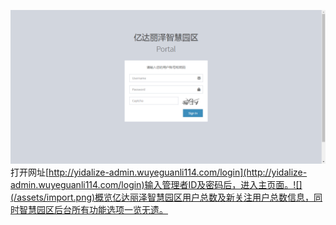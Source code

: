![](/assets/无标题.png)打开网址[http://yidalize-admin.wuyeguanli114.com/login](http://yidalize-admin.wuyeguanli114.com/login)输入管理者ID及密码后，进入主页面。![](/assets/import.png)概览亿达丽泽智慧园区用户总数及新关注用户总数信息，同时智慧园区后台所有功能选项一览无遗。





